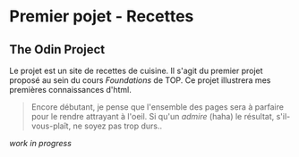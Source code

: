 # Premier pojet - Recettes

## The Odin Project

Le projet est un site de recettes de cuisine. Il s'agit du premier projet proposé au sein du cours *Foundations* de TOP.
Ce projet illustrera mes premières connaissances d'html. 

> Encore débutant, je pense que l'ensemble des pages sera à parfaire pour le rendre attrayant à l'oeil.
> Si qu'un *admire* (haha) le résultat, s'il-vous-plaît, ne soyez pas trop durs..

*work in progress*



